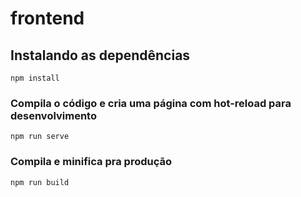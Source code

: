 # frontend

## Instalando as dependências
```
npm install
```

### Compila o código e cria uma página com hot-reload para desenvolvimento

```
npm run serve
```

### Compila e minifica pra produção
```
npm run build
```
